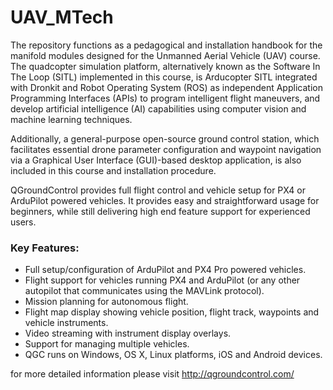 # UAV_MTech

The repository functions as a pedagogical and installation handbook for the manifold modules designed for the Unmanned Aerial Vehicle (UAV) course.
The quadcopter simulation platform, alternatively known as the Software In The Loop (SITL) implemented in this course, is Arducopter SITL integrated with Dronkit and Robot Operating System (ROS) as independent Application Programming Interfaces (APIs) to program intelligent flight maneuvers, and develop artificial intelligence (AI) capabilities using computer vision and machine learning techniques.

Additionally, a general-purpose open-source ground control station, which facilitates essential drone parameter configuration and waypoint navigation via a Graphical User Interface (GUI)-based desktop application, is also included in this course and installation procedure. 


QGroundControl provides full flight control and vehicle setup for PX4 or ArduPilot powered vehicles. It provides easy and straightforward usage for beginners, while still delivering high end feature support for experienced users.

### Key Features:

- Full setup/configuration of ArduPilot and PX4 Pro powered vehicles.
- Flight support for vehicles running PX4 and ArduPilot (or any other autopilot that communicates using the MAVLink protocol).
- Mission planning for autonomous flight.
- Flight map display showing vehicle position, flight track, waypoints and vehicle instruments.
- Video streaming with instrument display overlays.
- Support for managing multiple vehicles.
- QGC runs on Windows, OS X, Linux platforms, iOS and Android devices.

for more detailed information please visit http://qgroundcontrol.com/

